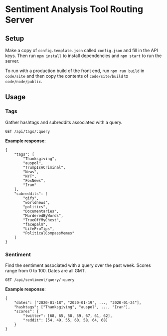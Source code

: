 # Sentiment Analysis Tool Routing Server

## Setup

Make a copy of `config.template.json` called `config.json` and fill in the API keys. Then run `npm install` to install dependencies and `npm start` to run the server.

To run with a production build of the front end, run `npm run build` in `code/site` and then copy the contents of `code/site/build` to `code/node/public`.

## Usage

### Tags

Gather hashtags and subreddits associated with a query.

    GET /api/tags/:query

**Example response**:

    {
        "tags": [
            "Thanksgiving",
            "auspol",
            "TrumpIsACriminal",
            "News",
            "NYT",
            "FoxNews",
            "Iran"
        ],
        "subreddits": [
            "gifs",
            "worldnews",
            "politics",
            "Documentaries",
            "MurderedByWords",
            "TrueOffMyChest",
            "facepalm",
            "LifeProTips",
            "PoliticalCompassMemes"
        ]
    }

### Sentiment

Find the sentiment associated with a query over the past week. Scores range from 0 to 100. Dates are all GMT.

    GET /api/sentiment/query/:query

**Example response**:

    {
        "dates": ["2020-01-18", "2020-01-19", ..., "2020-01-24"],
        "hashtags": ["Thanksgiving", "auspol", ..., "Iran"],
        "scores": {
            "twitter": [68, 65, 58, 59, 67, 61, 62],
            "reddit": [54, 49, 55, 60, 58, 64, 68]
        }
    }
